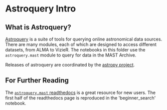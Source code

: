 # Astroquery Intro

## What is Astroquery?
[Astroquery](https://astroquery.readthedocs.io/en/latest/) is a suite of tools for querying online astronomical data sources. There are many modules, each of which are designed to access different datasets, from ALMA to VizieR. The notebooks in this folder use the `astroquery.mast` module to query for data in the MAST Archive.

Releases of astroquery are coordinated by the [astropy project](https://www.astropy.org/index.html).

## For Further Reading
The [`astroquery.mast` readthedocs](https://astroquery.readthedocs.io/en/latest/mast/mast.html) is a great resource for new users. The first half of the readthedocs page is reproduced in the 'beginner_search' notebook.
